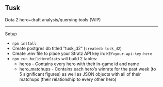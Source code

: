 ## Tusk
Dota 2 hero+draft analysis/querying tools (WIP)

---
Setup
* `npm install`
* Create postgres db titled "tusk_d2" (`createdb tusk_d2`)
* Create .env file to place your Stratz API key in: `KEY=your-api-key-here`
* `npm run buildHeroStats` will build 2 tables:
    * heros - Contains every hero with their in-game id and name
    * hero_matchups - Contains each hero's winrate for the past week (to 5 significant figures) as well as JSON objects with all of their matchups (their relationship to every other hero)
